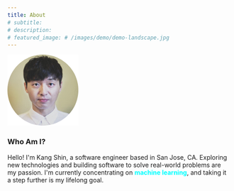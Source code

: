 ```yaml
---
title: About
# subtitle: 
# description: 
# featured_image: # /images/demo/demo-landscape.jpg
---
```


![](images/profile/profile.png)

### Who Am I?
Hello! I'm Kang Shin, a software engineer based in San Jose, CA. Exploring new technologies and building software to solve real-world problems are my passion. I'm currently concentrating on <span style="color:cyan">**machine learning**</span>, and taking it a step further is my lifelong goal. 

